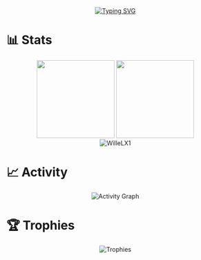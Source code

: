<div align="center">
  <a href="https://git.io/typing-svg"><img src="https://readme-typing-svg.herokuapp.com?font=Fira+Code&pause=1000&color=D83A7C&background=0D111700&center=true&width=435&lines=Hi+%F0%9F%91%8B%2C+I+am+WilleLX1" alt="Typing SVG" /></a>
</div>

# 📊 Stats
<div align="center">
  <img height="180em" src="https://github-readme-stats.vercel.app/api?username=WilleLX1&layout=compact&langs_count=8&theme=radical&hide_border=true&bg_color=0D111700"/>
  <img height="180em" src="https://github-readme-stats.vercel.app/api/top-langs/?username=WilleLX1&layout=compact&langs_count=8&theme=radical&hide_border=true&bg_color=0D111700"/>
</div>
<div align="center">
  <img src="https://github-readme-streak-stats.herokuapp.com/?user=WilleLX1&theme=radical&hide_border=true&background=0D111700" alt="WilleLX1" />
</div>

# 📈 Activity
<div align="center">
  <img src="https://github-readme-activity-graph.vercel.app/graph?username=WilleLX1&bg_color=0D111700&color=a9fef7&line=d73a7b&point=0D111700&area=true&hide_border=true" alt="Activity Graph"/>
</div>

# 🏆 Trophies
<div align="center">
  <img src="https://github-profile-trophy.vercel.app/?username=WilleLX1&theme=radical&no-bg=true&no-frame=true&column=8&margin-w=5&margin-h=5" alt="Trophies"/>
</div>
